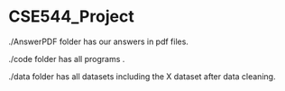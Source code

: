 # CSE544_Project
./AnswerPDF folder has our answers in pdf files.

./code folder has all programs .

./data folder has all datasets including the X dataset after data cleaning.
